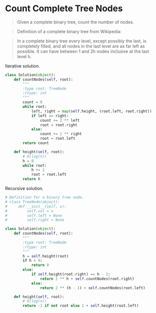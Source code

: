 # Count Complete Tree Nodes

> Given a complete binary tree, count the number of nodes.

> Definition of a complete binary tree from Wikipedia:

> In a complete binary tree every level, except possibly the last, is completely filled, and all nodes in the last level are as far left as possible. It can have between 1 and 2h nodes inclusive at the last level h.

Iterative solution.

```Python
class Solution(object):
    def countNodes(self, root):
        """
        :type root: TreeNode
        :rtype: int
        """
        count = 0
        while root:
            left, right = map(self.height, (root.left, root.right))
            if left == right:
                count += 2 ** left
                root = root.right
            else:
                count += 2 ** right
                root = root.left
        return count

    def height(self, root):
        # O(log(n))
        h = 0
        while root:
            h += 1
            root = root.left
        return h
```

Recursive solution.

```Python
# Definition for a binary tree node.
# class TreeNode(object):
#     def __init__(self, x):
#         self.val = x
#         self.left = None
#         self.right = None

class Solution(object):
    def countNodes(self, root):
        """
        :type root: TreeNode
        :rtype: int
        """
        h = self.height(root)
        if h < 0:
            return 0
        else:
            if self.height(root.right) == h - 1:
                return 2 ** h + self.countNodes(root.right)
            else:
                return 2 ** (h - 1) + self.countNodes(root.left)

    def height(self, root):
        # O(log(n))
        return -1 if not root else 1 + self.height(root.left)
```

